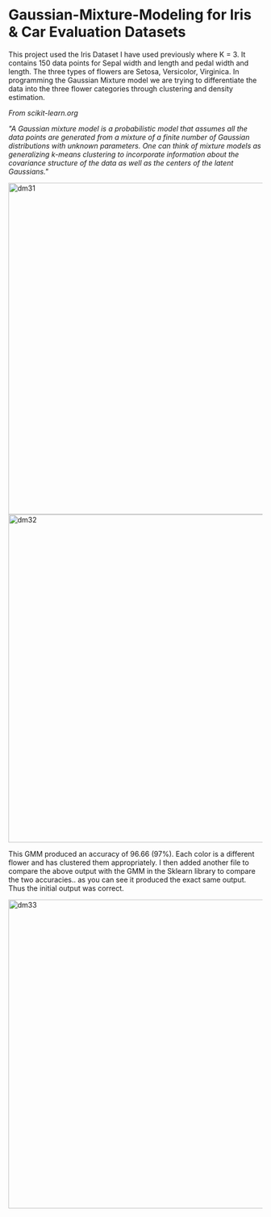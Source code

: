 # Gaussian-Mixture-Modeling for Iris & Car Evaluation Datasets

This project used the Iris Dataset I have used previously where K = 3. It contains 150 data points for Sepal width and length and pedal width and length. The three types of flowers are Setosa, Versicolor, Virginica. In programming the Gaussian Mixture model we are trying to differentiate the data into the three flower categories through clustering and density estimation.


*From scikit-learn.org*

*"A Gaussian mixture model is a probabilistic model that assumes all the data points are generated from a mixture of a finite number of Gaussian distributions with unknown parameters. One can think of mixture models as generalizing k-means clustering to incorporate information about the covariance structure of the data as well as the centers of the latent Gaussians."*


<img width="657" alt="dm31" src="https://github.com/ianspetnagel/Gaussian-Mixture-Modeling/assets/62821052/e0e35908-94da-43c9-b210-3ab2bd6a68e6">
<img width="650" alt="dm32" src="https://github.com/ianspetnagel/Gaussian-Mixture-Modeling/assets/62821052/e6b05662-5665-4dd1-8772-3fba5956594d">

This GMM produced an accuracy of 96.66 (97%). Each color is a different flower and has clustered them appropriately. I then added another file to compare the above output with the GMM in the Sklearn library to compare the two accuracies.. as you can see it produced the exact same output. Thus the initial output was correct.

<img width="612" alt="dm33" src="https://github.com/ianspetnagel/Gaussian-Mixture-Modeling/assets/62821052/9db2e158-88a1-47b4-bb74-b8370883df71">



